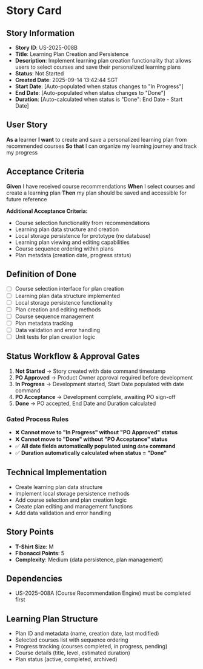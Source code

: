 # Story Card

## Story Information
- **Story ID**: US-2025-008B
- **Title**: Learning Plan Creation and Persistence
- **Description**: Implement learning plan creation functionality that allows users to select courses and save their personalized learning plans
- **Status**: Not Started
- **Created Date**: 2025-09-14 13:42:44 SGT
- **Start Date**: [Auto-populated when status changes to "In Progress"]
- **End Date**: [Auto-populated when status changes to "Done"]
- **Duration**: [Auto-calculated when status is "Done": End Date - Start Date]

## User Story
**As a** learner
**I want** to create and save a personalized learning plan from recommended courses
**So that** I can organize my learning journey and track my progress

## Acceptance Criteria
**Given** I have received course recommendations
**When** I select courses and create a learning plan
**Then** my plan should be saved and accessible for future reference

**Additional Acceptance Criteria:**
- Course selection functionality from recommendations
- Learning plan data structure and creation
- Local storage persistence for prototype (no database)
- Learning plan viewing and editing capabilities
- Course sequence ordering within plans
- Plan metadata (creation date, progress status)

## Definition of Done
- [ ] Course selection interface for plan creation
- [ ] Learning plan data structure implemented
- [ ] Local storage persistence functionality
- [ ] Plan creation and editing methods
- [ ] Course sequence management
- [ ] Plan metadata tracking
- [ ] Data validation and error handling
- [ ] Unit tests for plan creation logic

## Status Workflow & Approval Gates
1. **Not Started** → Story created with date command timestamp
2. **PO Approved** → Product Owner approval required before development
3. **In Progress** → Development started, Start Date populated with date command
4. **PO Acceptance** → Development complete, awaiting PO sign-off
5. **Done** → PO accepted, End Date and Duration calculated

### Gated Process Rules
- ❌ **Cannot move to "In Progress" without "PO Approved" status**
- ❌ **Cannot move to "Done" without "PO Acceptance" status**
- ✅ **All date fields automatically populated using `date` command**
- ✅ **Duration automatically calculated when status = "Done"**

## Technical Implementation
- Create learning plan data structure
- Implement local storage persistence methods
- Add course selection and plan creation logic
- Create plan editing and management functions
- Add data validation and error handling

## Story Points
- **T-Shirt Size**: M
- **Fibonacci Points**: 5
- **Complexity**: Medium (data persistence, plan management)

## Dependencies
- US-2025-008A (Course Recommendation Engine) must be completed first

## Learning Plan Structure
- Plan ID and metadata (name, creation date, last modified)
- Selected courses list with sequence ordering
- Progress tracking (courses completed, in progress, pending)
- Course details (title, level, estimated duration)
- Plan status (active, completed, archived)
